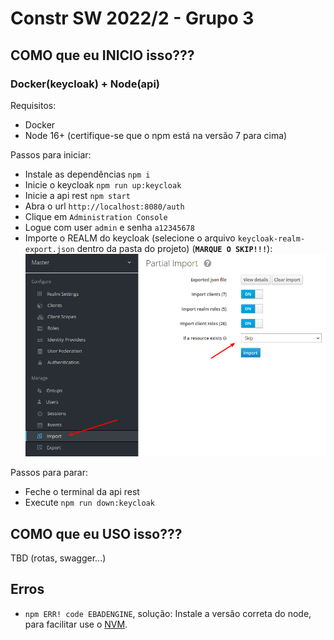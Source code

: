 # Constr SW 2022/2 - Grupo 3

## COMO que eu INICIO isso???

### **Docker(keycloak) + Node(api)**

Requisitos:
- Docker
- Node 16+ (certifique-se que o npm está na versão 7 para cima)

Passos para iniciar:
- Instale as dependências `npm i`
- Inicie o keycloak `npm run up:keycloak`
- Inicie a api rest `npm start`
- Abra o url `http://localhost:8080/auth`
- Clique em `Administration Console`
- Logue com user `admin` e senha `a12345678`
- Importe o REALM do keycloak (selecione o arquivo `keycloak-realm-export.json` dentro da pasta do projeto) (**`MARQUE O SKIP!!!`**):
![](docs/images/realm-import.png)

Passos para parar:
- Feche o terminal da api rest
- Execute `npm run down:keycloak`

## COMO que eu USO isso???

TBD (rotas, swagger...)

## Erros

- `npm ERR! code EBADENGINE`, solução: Instale a versão correta do node, para facilitar use o [NVM](https://github.com/nvm-sh/nvm).
